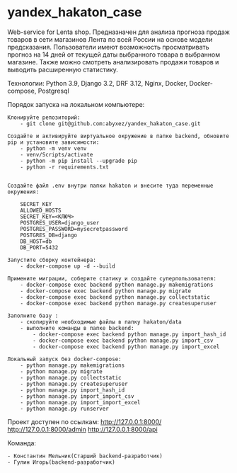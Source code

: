 # yandex_hakaton_case
Web-service for Lenta shop.
Предназначен для анализа прогноза продаж товаров в сети магазинов Лента по всей России на основе модели предсказания.
Пользователи имеют возможность просматривать прогноз на 14 дней от текущей даты выбранного товара в выбранном магазине. Также можно смотреть анализировать продажи товаров и выводить расширенную статистику.


Технологии:
Python 3.9, Django 3.2, DRF 3.12, Nginx, Docker, Docker-compose, Postgresql

Порядок запуска на локальном компьютере:

    Клонируйте репозиторий:
        - git clone git@github.com:abyxez/yandex_hakaton_case.git
    
    Создайте и активируйте виртуальное окружение в папке backend, обновите pip и установите зависимости:
        - python -m venv venv
        - venv/Scripts/activate
        - python -m pip install --upgrade pip
        - python -r requirements.txt

  
    Создайте файл .env внутри папки hakaton и внесите туда переменные окружения:

        SECRET_KEY
        ALLOWED_HOSTS
        SECRET_KEY=<КЛЮЧ>
        POSTGRES_USER=django_user
        POSTGRES_PASSWORD=mysecretpassword
        POSTGRES_DB=django
        DB_HOST=db
        DB_PORT=5432

    Запустите сборку контейнера:
        - docker-compose up -d --build

    Примените миграции, соберите статику и создайте суперпользователя:
        - docker-compose exec backend python manage.py makemigrations
        - docker-compose exec backend python manage.py migrate
        - docker-compose exec backend python manage.py collectstatic
        - docker-compose exec backend python manage.py createsuperuser

    Заполните базу :
        - скопируйте необходимые файлы в папку hakaton/data 
        - выполните команды в папке backend:
            - docker-compose exec backend python manage.py import_hash_id
            - docker-compose exec backend python manage.py import_csv
            - docker-compose exec backend python manage.py import_excel

    Локальный запуск без docker-compose:
        - python manage.py makemigrations
        - python manage.py migrate
        - python manage.py collectstatic
        - python manage.py createsuperuser
        - python manage.py import_hash_id
        - python manage.py import_import_csv
        - python manage.py import_import_excel
        - python manage.py runserver


Проект доступен по ссылкам:
http://127.0.0.1:8000/
http://127.0.0.1:8000/admin
http://127.0.0.1:8000/api


Команда:

    - Константин Мельник(Старший backend-разработчик) 
    - Гулин Игорь(backend-разработчик)
    
